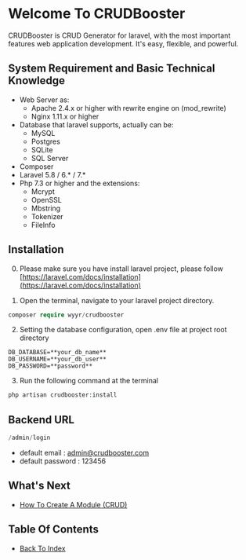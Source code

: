 # Welcome To CRUDBooster

CRUDBooster is CRUD Generator for laravel, with the most important features web application development. It's easy, flexible, and powerful.

## System Requirement and Basic Technical Knowledge
- Web Server as:
  - Apache 2.4.x or higher with rewrite engine on (mod_rewrite)  
  - Nginx 1.11.x or higher
- Database that laravel supports, actually can be:
  - MySQL
  - Postgres
  - SQLite
  - SQL Server
- Composer
- Laravel 5.8 / 6.* / 7.*
- Php 7.3 or higher and the extensions:
  - Mcrypt
  - OpenSSL
  - Mbstring
  - Tokenizer
  - FileInfo

## Installation

0. Please make sure you have install laravel project, please follow [https://laravel.com/docs/installation](https://laravel.com/docs/installation)

1. Open the terminal, navigate to your laravel project directory.
```php
composer require wyyr/crudbooster
```

2. Setting the database configuration, open .env file at project root directory
```
DB_DATABASE=**your_db_name**
DB_USERNAME=**your_db_user**
DB_PASSWORD=**password**
```

3. Run the following command at the terminal
```php
php artisan crudbooster:install
```

## Backend URL
```php
/admin/login
```
- default email : admin@crudbooster.com
- default password : 123456

## What's Next
- [How To Create A Module (CRUD)](./how-to-create-module.md)

## Table Of Contents
- [Back To Index](./index.md)
